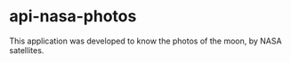 # api-nasa-photos
This application was developed to know the photos of the moon, by NASA satellites.
